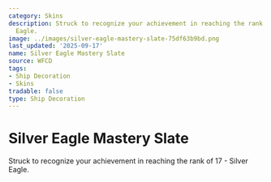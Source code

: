 ```yaml
---
category: Skins
description: Struck to recognize your achievement in reaching the rank of 17 - Silver
  Eagle.
image: ../images/silver-eagle-mastery-slate-75df63b9bd.png
last_updated: '2025-09-17'
name: Silver Eagle Mastery Slate
source: WFCD
tags:
- Ship Decoration
- Skins
tradable: false
type: Ship Decoration
---
```


# Silver Eagle Mastery Slate

Struck to recognize your achievement in reaching the rank of 17 - Silver Eagle.

